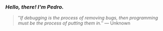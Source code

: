 ### *Hello, there! I'm Pedro.*
> ″*If debugging is the process of removing bugs, then programming must be the process of putting them in.*″
 — Unknown
